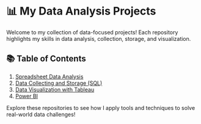 # 📊 My Data Analysis Projects  

Welcome to my collection of data-focused projects! Each repository highlights my skills in data analysis, collection, storage, and visualization.  

## 📚 Table of Contents  
1. [Spreadsheet Data Analysis](https://github.com/Nister21/Spreadsheet-Data-Analysis/blob/main/README.md)  
2. [Data Collecting and Storage (SQL)](https://github.com/Nister21/Data-Collecting-and-Storage-SQL-/blob/main/README.md)  
3. [Data Visualization with Tableau](https://github.com/Nister21/Data-Visualization-with-Tableau/blob/main/README.md)  
4. [Power BI](https://github.com/yourusername/power-bi)  

Explore these repositories to see how I apply tools and techniques to solve real-world data challenges!
